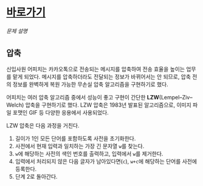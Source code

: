 

# [바로가기](https://school.programmers.co.kr/learn/courses/30/lessons/17684)



###### 문제 설명

## 압축

신입사원 어피치는 카카오톡으로 전송되는 메시지를 압축하여 전송 효율을 높이는 업무를 맡게 되었다. 메시지를 압축하더라도 전달되는 정보가 바뀌어서는 안 되므로, 압축 전의 정보를 완벽하게 복원 가능한 무손실 압축 알고리즘을 구현하기로 했다.

어피치는 여러 압축 알고리즘 중에서 성능이 좋고 구현이 간단한 **LZW**(Lempel–Ziv–Welch) 압축을 구현하기로 했다. LZW 압축은 1983년 발표된 알고리즘으로, 이미지 파일 포맷인 GIF 등 다양한 응용에서 사용되었다.

LZW 압축은 다음 과정을 거친다.

1.  길이가 1인 모든 단어를 포함하도록 사전을 초기화한다.
2.  사전에서 현재 입력과 일치하는 가장 긴 문자열 `w`를 찾는다.
3.  `w`에 해당하는 사전의 색인 번호를 출력하고, 입력에서 `w`를 제거한다.
4.  입력에서 처리되지 않은 다음 글자가 남아있다면(`c`), `w+c`에 해당하는 단어를 사전에 등록한다.
5.  단계 2로 돌아간다.


